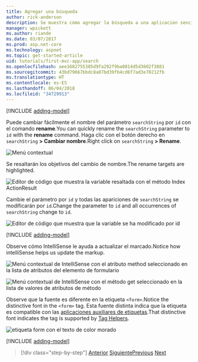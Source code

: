 ```yaml
---
title: Agregar una búsqueda
author: rick-anderson
description: Se muestra cómo agregar la búsqueda a una aplicación sencilla de ASP.NET Core MVC
manager: wpickett
ms.author: riande
ms.date: 03/07/2017
ms.prod: asp.net-core
ms.technology: aspnet
ms.topic: get-started-article
uid: tutorials/first-mvc-app/search
ms.openlocfilehash: aee1682755385d9fa292f9ba0814d5d3602f3881
ms.sourcegitcommit: 43bd79667bbdc8a07bd39fb4cd6f7ad3e70212fb
ms.translationtype: HT
ms.contentlocale: es-ES
ms.lasthandoff: 06/04/2018
ms.locfileid: "34729913"
---
```

[!INCLUDE [adding-model](~/includes/mvc-intro/search1.md)]

<span data-ttu-id="eb93d-103">Puede cambiar fácilmente el nombre del parámetro `searchString` por `id` con el comando **rename**.</span><span class="sxs-lookup"><span data-stu-id="eb93d-103">You can quickly rename the `searchString` parameter to `id` with the **rename** command.</span></span> <span data-ttu-id="eb93d-104">Haga clic con el botón derecho en `searchString` **> Cambiar nombre**.</span><span class="sxs-lookup"><span data-stu-id="eb93d-104">Right click on `searchString` **> Rename**.</span></span>

![Menú contextual](search/_static/rename.png)

<span data-ttu-id="eb93d-106">Se resaltarán los objetivos del cambio de nombre.</span><span class="sxs-lookup"><span data-stu-id="eb93d-106">The rename targets are highlighted.</span></span>

![Editor de código que muestra la variable resaltada con el método Index ActionResult](search/_static/rename2.png)

<span data-ttu-id="eb93d-108">Cambie el parámetro por `id` y todas las apariciones de `searchString` se modificarán por `id`.</span><span class="sxs-lookup"><span data-stu-id="eb93d-108">Change the parameter to `id` and all occurrences of `searchString` change to `id`.</span></span>

![Editor de código que muestra que la variable se ha modificado por id](search/_static/rename3.png)

[!INCLUDE [adding-model](~/includes/mvc-intro/search2.md)]

<span data-ttu-id="eb93d-110">Observe cómo IntelliSense le ayuda a actualizar el marcado.</span><span class="sxs-lookup"><span data-stu-id="eb93d-110">Notice how intelliSense helps us update the markup.</span></span>

![Menú contextual de IntelliSense con el atributo method seleccionado en la lista de atributos del elemento de formulario](search/_static/int_m.png)

![Menú contextual de IntelliSense con el método get seleccionado en la lista de valores de atributos de método](search/_static/int_get.png)

<span data-ttu-id="eb93d-113">Observe que la fuente es diferente en la etiqueta `<form>`.</span><span class="sxs-lookup"><span data-stu-id="eb93d-113">Notice the distinctive font in the `<form>` tag.</span></span> <span data-ttu-id="eb93d-114">Esta fuente distinta indica que la etiqueta es compatible con las [aplicaciones auxiliares de etiquetas](~/mvc/views/tag-helpers/intro.md).</span><span class="sxs-lookup"><span data-stu-id="eb93d-114">That distinctive font indicates the tag is supported by [Tag Helpers](~/mvc/views/tag-helpers/intro.md).</span></span>

![etiqueta form con el texto de color morado](search/_static/th_font.png)

[!INCLUDE [adding-model](~/includes/mvc-intro/search3.md)]

> [!div class="step-by-step"]
> <span data-ttu-id="eb93d-116">[Anterior](controller-methods-views.md)
> [Siguiente](new-field.md)</span><span class="sxs-lookup"><span data-stu-id="eb93d-116">[Previous](controller-methods-views.md)
[Next](new-field.md)</span></span>  
